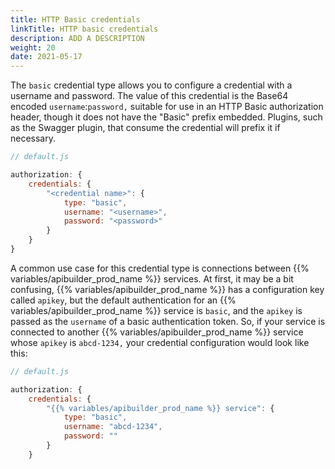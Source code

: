 ```yaml
---
title: HTTP Basic credentials
linkTitle: HTTP basic credentials
description: ADD A DESCRIPTION
weight: 20
date: 2021-05-17
---
```


The `basic` credential type allows you to configure a credential with a username and password. The value of this credential is the Base64 encoded `username`:`password,` suitable for use in an HTTP Basic authorization header, though it does not have the "Basic" prefix embedded. Plugins, such as the Swagger plugin, that consume the credential will prefix it if necessary.

```javascript
// default.js

authorization: {
    credentials: {
        "<credential name>": {
            type: "basic",
            username: "<username>",
            password: "<password>"
        }
    }
}
```

A common use case for this credential type is connections between {{% variables/apibuilder_prod_name %}} services. At first, it may be a bit confusing, {{% variables/apibuilder_prod_name %}} has a configuration key called `apikey`, but the default authentication for an {{% variables/apibuilder_prod_name %}} service is `basic`, and the `apikey` is passed as the `username` of a basic authentication token. So, if your service is connected to another {{% variables/apibuilder_prod_name %}} service whose `apikey` is `abcd-1234,` your credential configuration would look like this:

```javascript
// default.js

authorization: {
    credentials: {
        "{{% variables/apibuilder_prod_name %}} service": {
            type: "basic",
            username: "abcd-1234",
            password: ""
        }
    }
```
